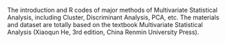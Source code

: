 The introduction and R codes of major methods of Multivariate Statistical Analysis, including Cluster, Discriminant Analysis, PCA, etc. The materials and dataset are totally based on the textbook Multivariate Statistical Analysis (Xiaoqun He, 3rd edition, China Renmin University Press).
